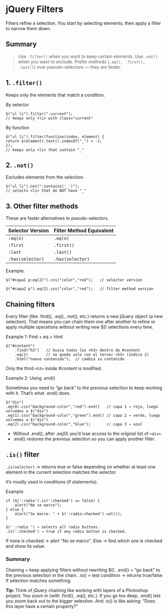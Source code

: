 # jQuery Filters

Filters refine a selection. You start by selecting elements, then apply a filter to narrow them down.

## Summary 

> Use `.filter()` when you want to keep certain elements.
> Use `.not()` when you want to exclude.
> Prefer methods (`.eq(), .first(), .last()`) over pseudo-selectors — they are faster.

## 1. `.filter()`
Keeps only the elements that match a condition.

By selector

    $("ul li").filter(".current"); 
    // keeps only <li> with class="current"

By function

    $("ul li").filter(function(index, element) {
    return $(element).text().indexOf("_") > -1;
    });
    // keeps only <li> that contain "_"

## 2. `.not()`

Excludes elements from the selection.

    $("ul li").not(":contains('_')"); 
    // selects <li> that do NOT have "_"

## 3. Other filter methods

These are faster alternatives to pseudo-selectors.

| **Selector Version** | **Filter Method Equivalent** |
|-----------------------|------------------------------|
| `:eq(n)`             | `.eq(n)`                     |
| `:first`             | `.first()`                   |
| `:last`              | `.last()`                    |
| `:has(selector)`     | `.has(selector)`             |




Example:

    $("#capa1 p:eq(2)").css("color","red");   // selector version

    $("#capa2 p").eq(2).css("color","red");   // filter method version



## Chaining filters

Every filter (like .find(), .eq(), .not(), etc.) returns a new jQuery object (a new selection).
That means you can chain them one after another to refine or apply multiple operations without writing new $() selections every time.


Example 1: Find + eq + html

    $("#content")
        .find("h3")   // busca todos los <h3> dentro de #content
        .eq(2)        // se queda solo con el tercer <h3> (índice 2)
        .html("nuevo contenido");  // cambia su contenido

Only the third `<h3>` inside #content is modified.


Example 2: Using .end()

Sometimes you need to “go back” to the previous selection to keep working with it. That’s what .end() does.

    $("div")
    .eq(0).css("background-color","red").end()   // capa 1 → rojo, luego volvemos a $("div")
    .eq(1).css("background-color","green").end() // capa 2 → verde, luego volvemos a $("div")
    .eq(2).css("background-color","blue");       // capa 3 → azul

- Without .end(), after .eq(0) you’d lose access to the original list of `<div>`.
- .end() restores the previous selection so you can apply another filter.

## `.is()` filter

`.is(selector)` → returns true or false depending on whether at least one element in the current selection matches the selector.

It’s mostly used in conditions (if statements).

Example

    if ($(':radio').is(':checked') == false) {
        alert("No se marco");  
    } else {
        alert("Se marco: " + $(':radio:checked').val());
    }

    $(' :radio ') → selects all radio buttons.
    .is(':checked') → true if any radio button is checked.

If none is checked → alert "No se marco".
Else → find which one is checked and show its value.


### Summary
Chaining = keep applying filters without rewriting $().
.end() = “go back” to the previous selection in the chain.
.is() = test condition → returns true/false if selection matches something.

**Tip:**
Think of jQuery chaining like working with layers of a Photoshop project:
You zoom in (with .find(), .eq(), etc.).
If you go too deep, .end() lets you zoom back out to the bigger selection.
And .is() is like asking: “Does this layer have a certain property?”



